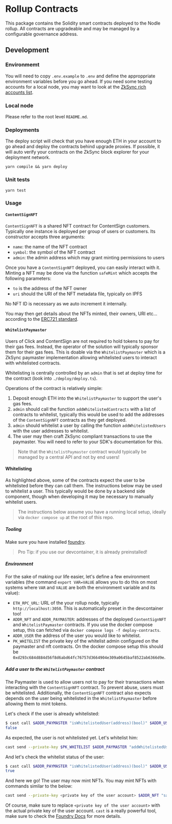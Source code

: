 # Rollup Contracts
This package contains the Solidity smart contracts deployed to the Nodle rollup. All contracts are upgradeable and may be managed by a configurable governance address.

## Development

### Environmemt
You will need to copy `.env.example` to `.env` and define the approppriate environment variables before you go ahead. If you need some testing accounts for a local node, you may want to look at the [ZkSync rich accounts list](https://github.com/matter-labs/local-setup/blob/main/rich-wallets.json).

### Local node
Please refer to the root level `README.md`.

### Deployments
The deploy script will check that you have enough ETH in your account to go ahead and deploy the contracts behind upgrade proxies. If possible, it will auto verify your contracts on the ZkSync block explorer for your deployment network.

`yarn compile && yarn deploy`

### Unit tests
`yarn test`

### Usage

#### `ContentSignNFT`
`ContentSignNFT` is a shared NFT contract for ContentSign customers. Typically one instance is deployed per group of users or customers. Its constructor accepts three arguments:
- `name`: the name of the NFT contract
- `symbol`: the symbol of the NFT contract
- `admin`: the admin address which may grant minting permissions to users

Once you have a `ContentSignNFT` deployed, you can easily interact with it. Minting a NFT may be done via the function `safeMint` which accepts the following parameters:
- `to` is the address of the NFT owner
- `uri` should the URI of the NFT metadata file, typically on IPFS

No NFT ID is necessary as we auto increment it internally.

You may then get details about the NFTs minted, their owners, URI etc... according to the [ERC721 standard](https://erc721.org/).

#### `WhitelistPaymaster`
Users of Click and ContentSign are not required to hold tokens to pay for their gas fees. Instead, the operator of the solution will typically sponsor them for their gas fees. This is doable via the `WhitelistPaymaster` which is a ZkSync paymaster implementation allowing whitelisted users to interact with whitelisted contracts.

Whitelisting is centrally controlled by an `admin` that is set at deploy time for the contract (look into `./deploy/deploy.ts`).

Operations of the contract is relatively simple:
1. Deposit enough ETH into the `WhitelistPaymaster` to support the user's gas fees.
2. `admin` should call the function `addWhitelistedContracts` with a list of contracts to whitelist, typically this would be used to add the addresses of the `ContentSignNFT` contracts as they get deployed.
3. `admin` should whitelist a user by calling the function `addWhitelistedUsers` with the user addresses to whitelist.
4. The user may then craft ZkSync compliant transactions to use the paymaster. You will need to refer to your SDK's documentation for this.

> Note that the `WhitelistPaymaster` contract would typically be managed by a central API and not by end users!

#### Whitelisting
As highlighted above, some of the contracts expect the user to be whitelisted before they can call them. The instructions below may be used to whitelist a user. This typically would be done by a backend side component, though when developing it may be necessary to manually whitelist users.

> The instructions below assume you have a running local setup, ideally via `docker compose up` at the root of this repo.

##### Tooling
Make sure you have installed [foundry](https://book.getfoundry.sh/).

> Pro Tip: if you use our devcontainer, it is already preinstalled!

##### Environment
For the sake of making our life easier, let's define a few environment variables (the command `export VAR=VALUE` allows you to do this on most systems where `VAR` and `VALUE` are both the environment variable and its value):
- `ETH_RPC_URL`: URL of the your rollup node, typically `http://localhost:3050`. This is automatically preset in the devcontainer too!
- `ADDR_NFT` and `ADDR_PAYMASTER`: addresses of the deployed `ContentSignNFT` and `WhitelistPaymaster` contracts. If you use the docker compose setup, this can fetched via `docker compose logs -f deploy-contracts`.
- `ADDR_USER` the address of the user you would like to whitelist.
- `PK_WHITELIST` the private key of the whitelist admin configured on the paymaster and nft contracts. On the docker compose setup this should be `0xd293c684d884d56f8d6abd64fc76757d3664904e309a0645baf8522ab6366d9e`.

##### Add a user to the `WhitelistPaymaster` contract
The Paymaster is used to allow users not to pay for their transactions when interacting with the `ContentSignNFT` contract. To prevent abuse, users must be whitelisted. Additionally, the `ContentSignNFT` contract also expects depends on the user being whitelisted in the `WhitelistPaymaster` before allowing them to mint tokens.

Let's check if the user is already whitelisted:
```sh
$ cast call $ADDR_PAYMASTER "isWhitelistedUser(address)(bool)" $ADDR_USER
false
```

As expected, the user is not whitelisted yet. Let's whitelist him:
```sh
cast send --private-key $PK_WHITELIST $ADDR_PAYMASTER "addWhitelistedUsers(address[])" "[${ADDR_USER}]"
```

And let's check the whitelist status of the user:
```sh
$ cast call $ADDR_PAYMASTER "isWhitelistedUser(address)(bool)" $ADDR_USER
true
```

And here we go! The user may now mint NFTs. You may mint NFTs with commands similar to the below:
```sh
cast send --private-key <private key of the user account> $ADDR_NFT "safeMint(address,string)" $ADDR_USER "test"
```
Of course, make sure to replace `<private key of the user account>` with the actual private key of the user account. `cast` is a really powerful tool, make sure to check the [Foundry Docs](https://book.getfoundry.sh/) for more details.